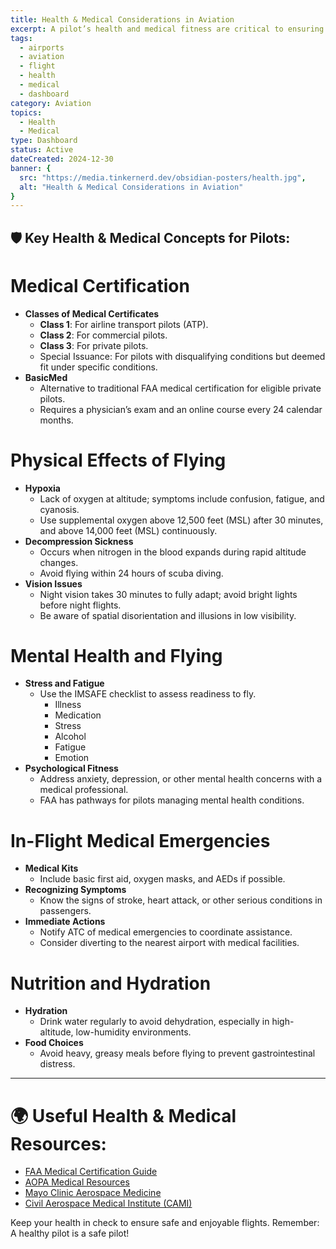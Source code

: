 ```yaml
---
title: Health & Medical Considerations in Aviation
excerpt: A pilot’s health and medical fitness are critical to ensuring safe operations. From understanding the effects of altitude to meeting medical certification requirements, this guide provides essential knowledge and resources to keep you flying safely.
tags:
  - airports
  - aviation
  - flight
  - health
  - medical
  - dashboard
category: Aviation
topics:
  - Health
  - Medical
type: Dashboard
status: Active
dateCreated: 2024-12-30
banner: {
  src: "https://media.tinkernerd.dev/obsidian-posters/health.jpg",
  alt: "Health & Medical Considerations in Aviation"
}
---
```


## 🛡️ Key Health & Medical Concepts for Pilots:

# Medical Certification
- **Classes of Medical Certificates**
	- **Class 1**: For airline transport pilots (ATP).
	- **Class 2**: For commercial pilots.
	- **Class 3**: For private pilots.
	- Special Issuance: For pilots with disqualifying conditions but deemed fit under specific conditions.
- **BasicMed**
	- Alternative to traditional FAA medical certification for eligible private pilots.
	- Requires a physician’s exam and an online course every 24 calendar months.

# Physical Effects of Flying
- **Hypoxia**
	- Lack of oxygen at altitude; symptoms include confusion, fatigue, and cyanosis.
	- Use supplemental oxygen above 12,500 feet (MSL) after 30 minutes, and above 14,000 feet (MSL) continuously.
- **Decompression Sickness**
	- Occurs when nitrogen in the blood expands during rapid altitude changes.
	- Avoid flying within 24 hours of scuba diving.
- **Vision Issues**
	- Night vision takes 30 minutes to fully adapt; avoid bright lights before night flights.
	- Be aware of spatial disorientation and illusions in low visibility.

# Mental Health and Flying
- **Stress and Fatigue**
	- Use the IMSAFE checklist to assess readiness to fly.
		- Illness
		- Medication
		- Stress
		- Alcohol
		- Fatigue
		- Emotion
- **Psychological Fitness**
	- Address anxiety, depression, or other mental health concerns with a medical professional.
	- FAA has pathways for pilots managing mental health conditions.

# In-Flight Medical Emergencies
- **Medical Kits**
	- Include basic first aid, oxygen masks, and AEDs if possible.
- **Recognizing Symptoms**
	- Know the signs of stroke, heart attack, or other serious conditions in passengers.
- **Immediate Actions**
	- Notify ATC of medical emergencies to coordinate assistance.
	- Consider diverting to the nearest airport with medical facilities.

# Nutrition and Hydration
- **Hydration**
	- Drink water regularly to avoid dehydration, especially in high-altitude, low-humidity environments.
- **Food Choices**
	- Avoid heavy, greasy meals before flying to prevent gastrointestinal distress.

---

# 🌍 Useful Health & Medical Resources:
- [FAA Medical Certification Guide](https://www.faa.gov/licenses_certificates/medical_certification/)
- [AOPA Medical Resources](https://www.aopa.org/go-fly/medical-resources)
- [Mayo Clinic Aerospace Medicine](https://www.mayoclinic.org/)
- [Civil Aerospace Medical Institute (CAMI)](https://www.faa.gov/about/office_org/headquarters_offices/avs/offices/aam/cami/)


Keep your health in check to ensure safe and enjoyable flights. Remember: A healthy pilot is a safe pilot!